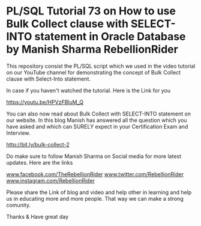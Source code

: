 # PL/SQL Tutorial 73 on How to use Bulk Collect clause with SELECT-INTO statement in Oracle Database by Manish Sharma RebellionRider

This repository consist the PL/SQL script which we used in the video tutorial on our YouTube channel 
for demonstrating the concept of Bulk Collect clause with Select-Into statement. 

In case if you haven't watched the tutorial. Here is the Link for you

https://youtu.be/HPVzFBluM_Q

You can also now read about Bulk Collect with SELECT-INTO statement on our website. In this blog Manish has answered all the question which you have asked and which can SURELY expect in your Certification Exam and Interview.

http://bit.ly/bulk-collect-2


Do make sure to follow Manish Sharma on Social media for more latest updates. Here are the links

www.facebook.com/TheRebellionRider
www.twitter.com/RebellionRider
www.instagram.com/RebellionRider


Please share the Link of blog and video and help other in learning and help us in educating more and more people. That way we can make a strong comunity.

Thanks & Have great day
